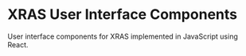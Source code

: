 # XRAS User Interface Components

User interface components for XRAS implemented in JavaScript using React.

